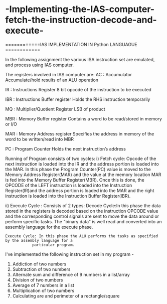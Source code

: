 # -Implementing-the-IAS-computer-fetch-the-instruction-decode-and-execute-

============IAS IMPLEMENTATION IN Python LANGUAGUE ============

In the following assignment the various ISA instruction set are emulated, and process using IAS computer.


The registers involved in IAS computer are:
AC  : Accumulator
	Accumulate/hold results of an ALU operation

IR  : Instructions Register
	8 bit opcode of the instruction to be executed
	
IBR : Instructions Buffer register
	Holds the RHS instruction temporarily

MQ  : Multiplier/Quotient Register
	LSB of product

MBR : Memory Buffer register
	Contains a word to be read/stored in memory or I/O

MAR : Memory Address register
	Specifies the address in memory of the word to be written/read into MBR

PC  : Program Counter
	Holds the next instruction’s address

Running of Program consists of two cycles:
i) Fetch cycle:
	 Opcode of the next instruction is loaded into the IR and the address portion is loaded into the MAR. 
	 In this phase the Program Counter(PC) value is moved to the Memory Address Register(MAR) and the value at the memory location MAR is fed into the Memory Buffer Register(MBR).
         Once this is done, the OPCODE of the LEFT instruction is loaded into the Instruction Register(IR)and the address portion is loaded into the MAR and the right instruction is loaded into the Instruction Buffer Register(IBR).

ii) Execute Cycle : Consists of 2 types:
	Decode Cycle:In this phase the data stored in the registers is decoded based on the instruction OPCODE 
                value and the corresponding control signals are sent to move the data around or 
                perform specific tasks. The "binary data" is well read and converted into an assembly
                language for the execute phase.
	
	Execute Cycle: In this phase the ALU performs the tasks as specified by the assembly language for a 
                particular program.

I've implemented the following instruction set in my program - 

1) Addiction of two numbers
2) Subtraction of two numbers
3) Alternate sum and difference of 9 numbers in a list/array
4) Division of two numbers
5) Average of 7 numbers in a list
6) Multiplication of two numbers
7) Calculating are and perimeter of a rectangle/square
